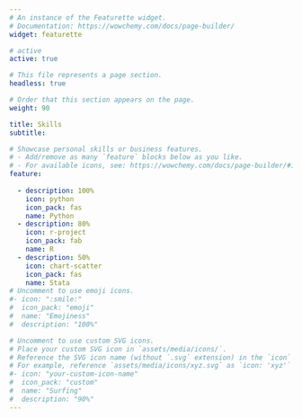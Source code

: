 ```yaml
---
# An instance of the Featurette widget.
# Documentation: https://wowchemy.com/docs/page-builder/
widget: featurette

# active
active: true

# This file represents a page section.
headless: true

# Order that this section appears on the page.
weight: 90

title: Skills
subtitle:

# Showcase personal skills or business features.
# - Add/remove as many `feature` blocks below as you like.
# - For available icons, see: https://wowchemy.com/docs/page-builder/#icons
feature:
  
  - description: 100%
    icon: python
    icon_pack: fas
    name: Python
  - description: 80%
    icon: r-project
    icon_pack: fab
    name: R
  - description: 50%
    icon: chart-scatter
    icon_pack: fas
    name: Stata
# Uncomment to use emoji icons.
#- icon: ":smile:"
#  icon_pack: "emoji"
#  name: "Emojiness"
#  description: "100%"

# Uncomment to use custom SVG icons.
# Place your custom SVG icon in `assets/media/icons/`.
# Reference the SVG icon name (without `.svg` extension) in the `icon` field.
# For example, reference `assets/media/icons/xyz.svg` as `icon: 'xyz'`
#- icon: "your-custom-icon-name"
#  icon_pack: "custom"
#  name: "Surfing"
#  description: "90%"
---
```

